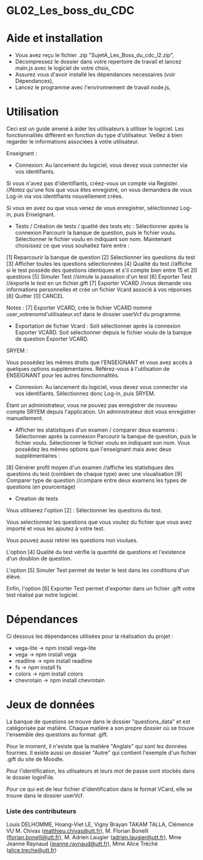 # GL02_Les_boss_du_CDC

# Aide et installation

- Vous avez reçu le fichier .zip "SujetA_Les_Boss_du_cdc_l2.zip",
- Décompressez le dossier dans votre repertoire de travail et lancez main.js avec le logiciel de votre choix, 
- Assurez vous d'avoir installé les dépendances necessaires (voir Dépendances),
- Lancez le programme avec l'environnement de travail node.js, 

# Utilisation
Ceci est un guide amené à aider les utilisateurs à utiliser le logiciel.
Les fonctionnalités diffèrent en fonction du type d'utilisateur.
Veillez à bien regarder le informations associées à votre utilisateur.


Enseignant :

- Connexion:
Au lancement du logiciel, vous devez vous connecter via vos identifiants.

Si vous n'avez pas d'identifiants, créez-vous un compte via Register.
//Notez qu'une fois que vous êtes enregistré, on vous demandera de vous Log-in via vos identifiants nouvellement crées.

Si vous en avez ou que vous venez de vous enregistrer, sélectionnez Log-in, puis Enseignant.

- Tests / Création de tests / qualité des tests etc :
Sélectionner après la connexion Parcourir la banque de question, puis le fichier voulu.
Sélectionner le fichier voulu en indiquant son nom.
Maintenant choisissez ce que vous souhaitez faire entre :

[1] Reparcourir la banque de question
[2] Sélectionner les questions du test
[3] Afficher toutes les questions sélectionnées
[4] Qualité du test       //affiche si le test possède des questions identiques et s'il compte bien entre 15 et 20 questions
[5] Simuler Test       //simule la passation d'un test
[6] Exporter Test       //exporte le test en un fichier.gift
[7] Exporter VCARD      //vous demande vos informations personnelles et crée un fichier Vcard associé à vos réponses
[8] Quitter
[0] CANCEL

Notes :
[7] Exporter VCARD, crée le fichier VCARD nommé user_votrenomd'utilisateur.vcf dans le dossier userVcf du programme.

- Exportation de fichier Vcard :
Soit sélectionner après la connexion Exporter VCARD.
Soit sélectionner depuis le fichier voulu de la banque de question Exporter VCARD.


SRYEM :


Vous possédez les mêmes droits que l'ENSEIGNANT et vous avez accès à quelques options supplémentaires. Référez-vous à l'utilisation de ENSEIGNANT pour les autres fonctionnalités.

- Connexion:
Au lancement du logiciel, vous devez vous connecter via vos identifiants.
Sélectionnez donc Log-in, puis SRYEM.

Étant un administrateur, vous ne pouvez pas enregistrer de nouveau compte SRYEM depuis l'application. Un administrateur doit vous enregistrer manuellement.

- Afficher les statistiques d'un examen / comparer deux examens :
Sélectionner après la connexion Parcourir la banque de question, puis le fichier voulu.
Sélectionner le fichier voulu en indiquant son nom.
Vous possédez les mêmes options que l'enseignant mais avec deux supplémentaires :

[8] Générer profil moyen d'un examen     //affiche les statistiques des questions du test (combien de chaque type) avec une visualisation
[9] Comparer type de question      //compare entre deux examens les types de questions (en pourcentage)

 - Creation de tests 

Vous utiliserez l'option [2] : Sélectionner les questions du test.

Vous selectionnez les questions que vous voulez du fichier que vous avez importé et vous les ajoutez à votre test.

Vous pouvez aussi retirer les questions non voulues.

L'option [4] Qualité du test vérifie la quantité de questions et l'existence d'un doublon de question.

L'option [5] Simuler Test permet de tester le test dans les conditions d'un élève.

Enfin, l'option [6] Exporter Test permet d'exporter dans un fichier .gift votre test réalisé par notre logiciel.

# Dépendances

Ci dessous les dépendances utilisées pour la réalisation du projet : 
- vega-lite -> npm install vega-lite
- vega -> npm install vega
- readline -> npm install readline
- fs -> npm install fs
- colors -> npm install colors
- chevrotain -> npm install chevrotain

# Jeux de données
La banque de questions se trouve dans le dossier "questions_data" et est catégorisée par matière.
Chaque matière a son propre dossier où se trouve l'ensemble des questions au format .gift.

Pour le moment, il n'existe que la matière "Anglais" qui sont les données fournies. Il existe aussi un dossier "Autre" qui contient l'exemple d'un fichier .gift du site de Moodle.

Pour l'identification, les utlisateurs et leurs mot de passe sont stockés dans le dossier loginFile.

Pour ce qui est de leur fichier d'identification dans le format VCard, elle se trouve dans le dossier userVcf.




### Liste des contributeurs
Louis DELHOMME, Hoang-Viet LE, Vigny Brayan TAKAM TALLA, Clémence VU
M. Chivas (matthieu.chivas@utt.fr), M. Florian Bonelli (florian.bonelli@utt.fr), M. Adrien Laugier (adrien.laugier@utt.fr), Mme Jeanne Raynaud (jeanne.raynaud@utt.fr), Mme Alice Tréché (alice.treche@utt.fr)
